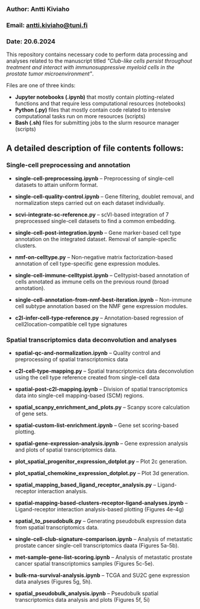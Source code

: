 ### Author: Antti Kiviaho
### Email: antti.kiviaho@tuni.fi
### Date: 20.6.2024
This repository contains necessary code to perform data processing and analyses related to the manuscript titled 
*"Club-like cells persist throughout treatment and interact with immunosuppressive myeloid cells in the prostate tumor microenvironment"*.

Files are one of three kinds: 
- **Jupyter notebooks (.ipynb)** that mostly contain plotting-related functions and that require less computational resources (notebooks)
- **Python (.py)** files that mostly contain code related to intensive computational tasks run on more resources (scripts)
- **Bash (.sh)** files for submitting jobs to the slurm resource manager (scripts)

## A detailed description of file contents follows: 

### Single-cell preprocessing and annotation 
- **single-cell-preprocessing.ipynb** – Preprocessing of single-cell datasets to attain uniform format.

- **single-cell-quality-control.ipynb** – Gene filtering, doublet removal, and normalization steps carried out on each dataset individually.

- **scvi-integrate-sc-reference.py** – scVI-based integration of 7 preprocessed single-cell datasets to find a common embedding.

- **single-cell-post-integration.ipynb** – Gene marker-based cell type annotation on the integrated dataset. Removal of sample-specfic clusters.

- **nmf-on-celltype.py** – Non-negative matrix factorization-based annotation of cell type-specific gene expression modules.

- **single-cell-immune-celltypist.ipynb** – Celltypist-based annotation of cells annotated as immune cells on the previous round (broad annotation).

- **single-cell-annotation-from-nmf-best-iteration.ipynb** – Non-immune cell subtype annotation based on the NMF gene expression modules.

- **c2l-infer-cell-type-reference.py** – Annotation-based regression of cell2location-compatible cell type signatures

### Spatial transcriptomics data deconvolution and analyses
- **spatial-qc-and-normalization.ipynb** – Quality control and preprocessing of spatial transcriptomics data

- **c2l-cell-type-mapping.py** – Spatial transcriptomics data deconvolution using the cell type reference created from single-cell data

- **spatial-post-c2l-mapping.ipynb** – Division of spatial transcriptomics data into single-cell mapping-based (SCM) regions.

- **spatial_scanpy_enrichment_and_plots.py** – Scanpy score calculation of gene sets.

- **spatial-custom-list-enrichment.ipynb** – Gene set scoring-based plotting.

- **spatial-gene-expression-analysis.ipynb** – Gene expression analysis and plots of spatial transcriptomics data.

- **plot_spatial_progenitor_expression_dotplot.py** – Plot 2c generation.

- **plot_spatial_chemokine_expression_dotplot.py** – Plot 3d generation.

- **spatial_mapping_based_ligand_receptor_analysis.py** – Ligand-receptor interaction analysis.

- **spatial-mapping-based-clusters-receptor-ligand-analyses.ipynb** – Ligand-receptor interaction analysis-based plotting (Figures 4e-4g)

- **spatial_to_pseudobulk.py** – Generating pseudobulk expression data from spatial transcriptomics data.

- **single-cell-club-signature-comparison.ipynb** – Analysis of metastatic prostate cancer single-cell transcriptomics daata (Figures 5a-5b).

- **met-sample-gene-list-scoring.ipynb** – Analysis of metastatic prostate cancer spatial transcriptomics samples (Figures 5c-5e).

- **bulk-rna-survival-analysis.ipynb** – TCGA and SU2C gene expression data analyses (Figures 5g, 5h).

- **spatial_pseudobulk_analysis.ipynb** – Pseudobulk spatial transcriptomics data analysis and plots (Figures 5f, 5i)